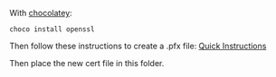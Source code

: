 
With [chocolatey](https://chocolatey.org/install):

`choco install openssl` 

Then follow these instructions to create a .pfx file: [Quick Instructions](https://stackoverflow.com/questions/6307886/how-to-create-pfx-file-from-certificate-and-private-key)

Then place the new cert file in this folder.